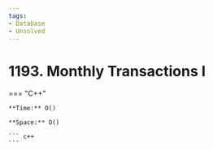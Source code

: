 ```yaml
---
tags:
- Database
- Unsolved
---
```



# 1193. Monthly Transactions I

=== "C++"

    **Time:** O()

    **Space:** O()

    ``` c++
    ```